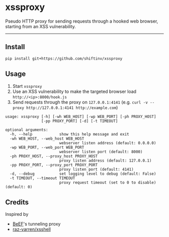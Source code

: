 # xssproxy
Pseudo HTTP proxy for sending requests through a hooked web browser, starting from an XSS vulnerability.

---

## Install
```
pip install git+https://github.com/shiftinv/xssproxy
```


## Usage
1. Start `xssproxy`
2. Use an XSS vulnerability to make the targeted browser load `http://<ip>:8000/hook.js`
3. Send requests through the proxy on `127.0.0.1:4141` (e.g. `curl -v --proxy http://127.0.0.1:4141 http://example.com`)

```
usage: xssproxy [-h] [-wh WEB_HOST] [-wp WEB_PORT] [-ph PROXY_HOST]
                [-pp PROXY_PORT] [-d] [-t TIMEOUT]

optional arguments:
  -h, --help            show this help message and exit
  -wh WEB_HOST, --web_host WEB_HOST
                        webserver listen address (default: 0.0.0.0)
  -wp WEB_PORT, --web_port WEB_PORT
                        webserver listen port (default: 8000)
  -ph PROXY_HOST, --proxy_host PROXY_HOST
                        proxy listen address (default: 127.0.0.1)
  -pp PROXY_PORT, --proxy_port PROXY_PORT
                        proxy listen port (default: 4141)
  -d, --debug           set logging level to debug (default: False)
  -t TIMEOUT, --timeout TIMEOUT
                        proxy request timeout (set to 0 to disable) (default: 0)
```


## Credits
Inspired by
- [BeEF](https://github.com/beefproject/beef)'s tunneling proxy
- [raz-varren/xsshell](https://github.com/raz-varren/xsshell)
